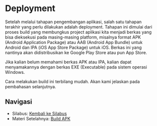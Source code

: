 # Deployment

Setelah melalui tahapan pengembangan aplikasi, salah satu tahapan terakhir yang perlu dilakukan adalah deployment. Tahapan ini dimulai dari proses build yang membungkus project aplikasi kita menjadi berkas yang bisa dieksekusi pada masing-masing platform, misalnya format APK (Android Application Package) atau AAB (Android App Bundle) untuk Android dan IPA (iOS App Store Package) untuk iOS. Berkas ini yang nantinya akan didistribusikan ke Google Play Store atau pun App Store.

Jika kalian belum memahami berkas APK atau IPA, kalian dapat menyamakannya dengan berkas EXE (Executable) pada sistem operasi Windows.

Cara melakukan build ini terbilang mudah. Akan kami jelaskan pada pembahasan selanjutnya. 

## Navigasi
- Silabus: [Kembali ke Silabus](https://github.com/alfikiafan/ITCLUB-Android-Dev)
- Materi Setelahnya: [Build APK](https://github.com/alfikiafan/ITCLUB-Android-Dev/blob/main/8%20-%20Deployment/2%20-%20Build%20APK.md) 
